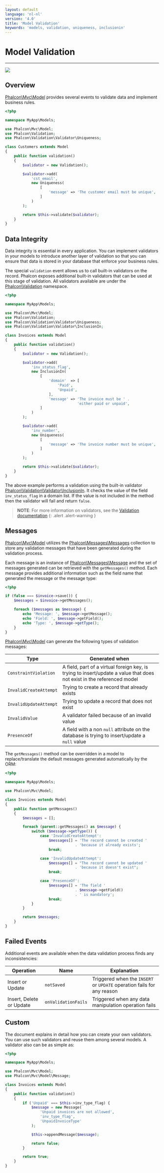 ```yaml
---
layout: default
language: 'nl-nl'
version: '4.0'
title: 'Model Validation'
keywords: 'models, validation, uniqueness, inclusionin'
---
```


# Model Validation

* * *

![](/assets/images/document-status-stable-success.svg)

## Overview

[Phalcon\Mvc\Model](api/phalcon_mvc#mvc-model) provides several events to validate data and implement business rules.

```php
<?php

namespace MyApp\Models;

use Phalcon\Mvc\Model;
use Phalcon\Validation;
use Phalcon\Validation\Validator\Uniqueness;

class Customers extends Model
{
    public function validation()
    {
        $validator = new Validation();

        $validator->add(
            'cst_email',
            new Uniqueness(
                [
                    'message' => 'The customer email must be unique',
                ]
            )
        );

        return $this->validate($validator);
    }
}
```

## Data Integrity

Data integrity is essential in every application. You can implement validators in your models to introduce another layer of validation so that you can ensure that data is stored in your database that enforce your business rules.

The special `validation` event allows us to call built-in validators on the record. Phalcon exposes additional built-in validators that can be used at this stage of validation. All validators available are under the [Phalcon\Validation](validation) namespace.

```php
<?php

namespace MyApp\Models;

use Phalcon\Mvc\Model;
use Phalcon\Validation;
use Phalcon\Validation\Validator\Uniqueness;
use Phalcon\Validation\Validator\InclusionIn;

class Invoices extends Model
{
    public function validation()
    {
        $validator = new Validation();

        $validator->add(
            'inv_status_flag',
            new InclusionIn(
                [
                    'domain'  => [
                        'Paid',
                        'Unpaid',
                    ],
                    'message' => 'The invoice must be ' .
                                 'either paid or unpaid',
                ]
            )
        );

        $validator->add(
            'inv_number',
            new Uniqueness(
                [
                    'message' => 'The invoice number must be unique',
                ]
            )
        );

        return $this->validate($validator);
    }
}
```

The above example performs a validation using the built-in validator [Phalcon\Validation\Validator\InclusionIn](api/phalcon_validation#validation-validator-inclusionin). It checks the value of the field `inv_status_flag` in a domain list. If the value is not included in the method then the validator will fail and return `false`.

> **NOTE**: For more information on validators, see the [Validation documentation](validation)
{: .alert .alert-warning }

## Messages

[Phalcon\Mvc\Model](api/phalcon_mvc#mvc-model) utilizes the [Phalcon\Messages\Messages](api/phalcon_messages#messages-messages) collection to store any validation messages that have been generated during the validation process.

Each message is an instance of [Phalcon\Messages\Message](api/phalcon_messages#messages-message) and the set of messages generated can be retrieved with the `getMessages()` method. Each message provides additional information such as the field name that generated the message or the message type:

```php
<?php

if (false === $invoice->save()) {
    $messages = $invoice->getMessages();

    foreach ($messages as $message) {
        echo 'Message: ', $message->getMessage();
        echo 'Field: ', $message->getField();
        echo 'Type: ', $message->getType();
    }
}
```

[Phalcon\Mvc\Model](api/phalcon_mvc#mvc-model) can generate the following types of validation messages:

| Type                   | Generated when                                                                                                         |
| ---------------------- | ---------------------------------------------------------------------------------------------------------------------- |
| `ConstraintViolation`  | A field, part of a virtual foreign key, is trying to insert/update a value that does not exist in the referenced model |
| `InvalidCreateAttempt` | Trying to create a record that already exists                                                                          |
| `InvalidUpdateAttempt` | Trying to update a record that does not exist                                                                          |
| `InvalidValue`         | A validator failed because of an invalid value                                                                         |
| `PresenceOf`           | A field with a non `null` attribute on the database is trying to insert/update a `null` value                          |

The `getMessages()` method can be overridden in a model to replace/translate the default messages generated automatically by the ORM:

```php
<?php

namespace MyApp\Models;

use Phalcon\Mvc\Model;

class Invoices extends Model
{
    public function getMessages()
    {
        $messages = [];

        foreach (parent::getMessages() as $message) {
            switch ($message->getType()) {
                case 'InvalidCreateAttempt':
                    $messages[] = 'The record cannot be created '
                                . 'because it already exists';
                    break;

                case 'InvalidUpdateAttempt':
                    $messages[] = "The record cannot be updated '
                                . 'because it doesn't exist";
                    break;

                case 'PresenceOf':
                    $messages[] = 'The field ' 
                                . $message->getField() 
                                . ' is mandatory';
                    break;
            }
        }

        return $messages;
    }
}
```

## Failed Events

Additional events are available when the data validation process finds any inconsistencies:

| Operation                | Name                | Explanation                                                            |
| ------------------------ | ------------------- | ---------------------------------------------------------------------- |
| Insert or Update         | `notSaved`          | Triggered when the `INSERT` or `UPDATE` operation fails for any reason |
| Insert, Delete or Update | `onValidationFails` | Triggered when any data manipulation operation fails                   |

## Custom

The <validation> document explains in detail how you can create your own validators. You can use such validators and reuse them among several models. A validator also can be as simple as:

```php
<?php

namespace MyApp\Models;

use Phalcon\Mvc\Model;
use Phalcon\Mvc\Model\Message;

class Invoices extends Model
{
    public function validation()
    {
        if ('Unpaid' === $this->inv_type_flag) {
            $message = new Message(
                'Unpaid invoices are not allowed',
                'inv_type_flag',
                'UnpaidInvoiceType'
            );

            $this->appendMessage($message);

            return false;
        }

        return true;
    }
}
```